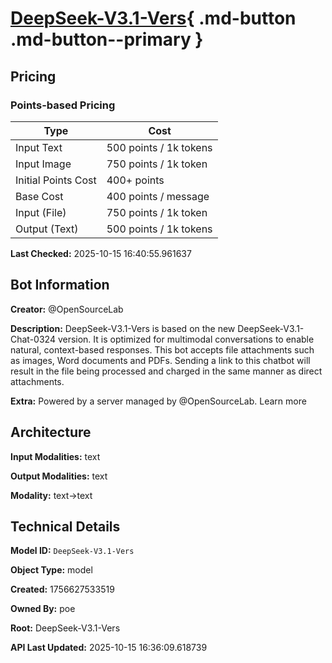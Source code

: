 # [DeepSeek-V3.1-Vers](https://poe.com/DeepSeek-V3.1-Vers){ .md-button .md-button--primary }

## Pricing

### Points-based Pricing

| Type | Cost |
|------|------|
| Input Text | 500 points / 1k tokens |
| Input Image | 750 points / 1k token |
| Initial Points Cost | 400+ points |
| Base Cost | 400 points / message |
| Input (File) | 750 points / 1k token |
| Output (Text) | 500 points / 1k tokens |

**Last Checked:** 2025-10-15 16:40:55.961637


## Bot Information

**Creator:** @OpenSourceLab

**Description:** DeepSeek-V3.1-Vers is based on the new DeepSeek-V3.1-Chat-0324 version. It is optimized for multimodal conversations to enable natural, context-based responses. This bot accepts file attachments such as images, Word documents and PDFs. Sending a link to this chatbot will result in the file being processed and charged in the same manner as direct attachments.

**Extra:** Powered by a server managed by @OpenSourceLab. Learn more


## Architecture

**Input Modalities:** text

**Output Modalities:** text

**Modality:** text->text


## Technical Details

**Model ID:** `DeepSeek-V3.1-Vers`

**Object Type:** model

**Created:** 1756627533519

**Owned By:** poe

**Root:** DeepSeek-V3.1-Vers

**API Last Updated:** 2025-10-15 16:36:09.618739
